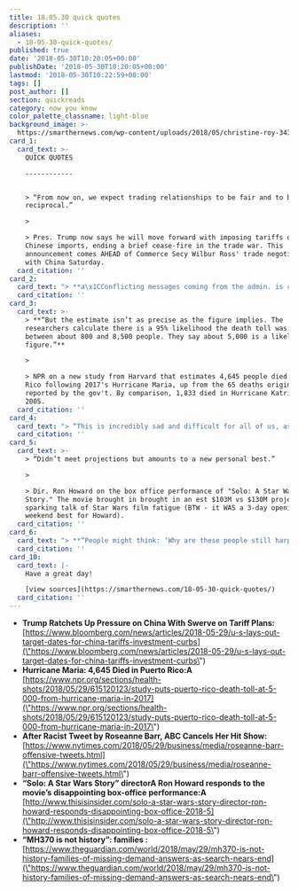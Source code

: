 ```yaml
---
title: 18.05.30 quick quotes
description: ''
aliases:
  - 18-05-30-quick-quotes/
published: true
date: '2018-05-30T10:20:05+00:00'
publishDate: '2018-05-30T10:20:05+00:00'
lastmod: '2018-05-30T10:22:59+00:00'
tags: []
post_author: []
section: quickreads
category: now you know
color_palette_classname: light-blue
background_image: >-
  https://smarthernews.com/wp-content/uploads/2018/05/christine-roy-343235-unsplash-scaled.jpg
card_1:
  card_text: >-
    QUICK QUOTES

    ------------


    > “From now on, we expect trading relationships to be fair and to be
    reciprocal.”

    > 

    > Pres. Trump now says he will move forward with imposing tariffs on $50B of
    Chinese imports, ending a brief cease-fire in the trade war. This
    announcement comes AHEAD of Commerce Secy Wilbur Ross' trade negotiations
    with China Saturday.
  card_citation: ''
card_2:
  card_text: "> **a\x1CConflicting messages coming from the admin. is causing whiplash for American cos that are focused on growing the economy & creating jobs here at home.”**\n> \n> Retail Industry Leaders Assoc. statement on announcement of tariffs. The association supports \"holding China accountable\" but worries plan \"punishes American families\" with expected higher prices."
  card_citation: ''
card_3:
  card_text: >-
    > **“But the estimate isn’t as precise as the figure implies. The
    researchers calculate there is a 95% likelihood the death toll was somewhere
    between about 800 and 8,500 people. They say about 5,000 is a likely
    figure.”**

    > 

    > NPR on a new study from Harvard that estimates 4,645 people died in Puerto
    Rico following 2017's Hurricane Maria, up from the 65 deaths originally
    reported by the gov't. By comparison, 1,833 died in Hurricane Katrina in
    2005.
  card_citation: ''
card_4:
  card_text: "> “This is incredibly sad and difficult for all of us, as wea\x19ve created a show that we believe in, are proud of, and that audiences lovea\x14 one that is separate and apart from the opinions and words of one cast member.”\n> \n> Sara Gilbert, actress, from \"Roseanne\" tweeting about the show's cancellation after a a racist tweet from star, Roseanne Barr."
  card_citation: ''
card_5:
  card_text: >-
    > “Didn’t meet projections but amounts to a new personal best.”

    > 

    > Dir. Ron Howard on the box office performance of "Solo: A Star Wars
    Story." The movie brought in brought in an est $103M vs $130M projected
    sparking talk of Star Wars film fatigue (BTW - it WAS a 3-day opening
    weekend best for Howard).
  card_citation: ''
card_6:
  card_text: "> **“People might think: ‘Why are these people still harping on about this, ita\x19s been four years’. Ita\x19s important for people to remember that MH370 is not history.”**\n> \n> Grace Nathan, whose mother was on flight Malaysia Air 370, speaks out as private search efforts end & Malaysia's gov't says there are no plans for new searches. The flight was carrying 239 passengers & crew, including an American, when it vanished 40 mins into a trip from Malaysia to China."
  card_citation: ''
card_10:
  card_text: |-
    Have a great day!

    [view sources](https://smarthernews.com/18-05-30-quick-quotes/)
  card_citation: ''
---
```

*   **Trump Ratchets Up Pressure on China With Swerve on Tariff Plans:**  
    [https://www.bloomberg.com/news/articles/2018-05-29/u-s-lays-out-target-dates-for-china-tariffs-investment-curbs](\"https://www.bloomberg.com/news/articles/2018-05-29/u-s-lays-out-target-dates-for-china-tariffs-investment-curbs\")
*   **Hurricane Maria: 4,645 Died in Puerto Rico:A**  
    [https://www.npr.org/sections/health-shots/2018/05/29/615120123/study-puts-puerto-rico-death-toll-at-5-000-from-hurricane-maria-in-2017](\"https://www.npr.org/sections/health-shots/2018/05/29/615120123/study-puts-puerto-rico-death-toll-at-5-000-from-hurricane-maria-in-2017\")
*   **After Racist Tweet by Roseanne Barr, ABC Cancels Her Hit Show:**  
    [https://www.nytimes.com/2018/05/29/business/media/roseanne-barr-offensive-tweets.html](\"https://www.nytimes.com/2018/05/29/business/media/roseanne-barr-offensive-tweets.html\")
*   **“Solo: A Star Wars Story” directorA Ron Howard responds to the movie’s disappointing box-office performance:A**  
    [http://www.thisisinsider.com/solo-a-star-wars-story-director-ron-howard-responds-disappointing-box-office-2018-5](\"http://www.thisisinsider.com/solo-a-star-wars-story-director-ron-howard-responds-disappointing-box-office-2018-5\")
*   **“MH370 is not history”: families :**  
    [https://www.theguardian.com/world/2018/may/29/mh370-is-not-history-families-of-missing-demand-answers-as-search-nears-end](\"https://www.theguardian.com/world/2018/may/29/mh370-is-not-history-families-of-missing-demand-answers-as-search-nears-end\")